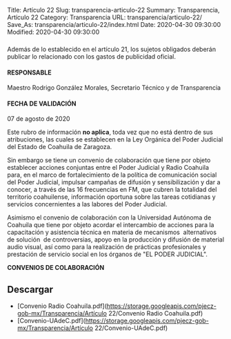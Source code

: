 Title: Artículo 22
Slug: transparencia-articulo-22
Summary: Transparencia, Artículo 22
Category: Transparencia
URL: transparencia/articulo-22/
Save_As: transparencia/articulo-22/index.html
Date: 2020-04-30 09:30:00
Modified: 2020-04-30 09:30:00


### 

Además de lo establecido en el artículo 21, los sujetos obligados deberán publicar lo relacionado con los gastos de publicidad oficial.

#### RESPONSABLE

Maestro Rodrigo González Morales, Secretario Técnico y de Transparencia

#### FECHA DE VALIDACIÓN

07 de agosto de 2020

Este rubro de información **no aplica**, toda vez que no está dentro de sus atribuciones, las cuales se establecen en la Ley Orgánica del Poder Judicial del Estado de Coahuila de Zaragoza.

Sin embargo se tiene un convenio de colaboración que tiene por objeto establecer acciones conjuntas entre el Poder Judicial y Radio Coahuila para, en el marco de fortalecimiento de la política de comunicación social del Poder Judicial, impulsar campañas de difusión y sensibilización y dar a conocer, a través de las 16 frecuencias en FM, que cubren la totalidad del territorio coahuilense, información oportuna sobre las tareas cotidianas y servicios concernientes a las labores del Poder Judicial.

Asimismo el convenio de colaboración con la Universidad Autónoma de Coahuila que tiene por objeto acordar el intercambio de acciones para la capacitación y asistencia técnica en materia de mecanismos  alternativos de solución  de controversias, apoyo en la producción y difusión de material audio visual, así como para la realización de prácticas profesionales y prestación de servicio social en los órganos de "EL PODER JUDICIAL".

**CONVENIOS DE COLABORACIÓN**

### 


## Descargar


* [Convenio Radio Coahuila.pdf](https://storage.googleapis.com/pjecz-gob-mx/Transparencia/Artículo 22/Convenio Radio Coahuila.pdf)
* [Convenio-UAdeC.pdf](https://storage.googleapis.com/pjecz-gob-mx/Transparencia/Artículo 22/Convenio-UAdeC.pdf)


